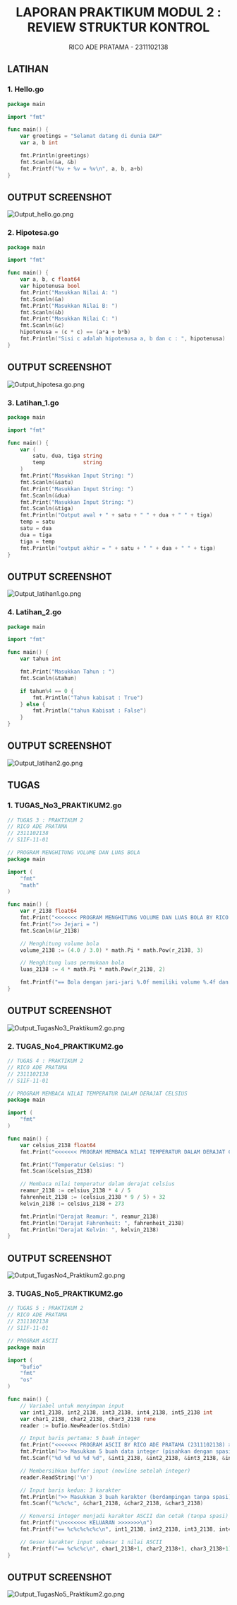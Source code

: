 # <h1 align="center">LAPORAN PRAKTIKUM MODUL 2 : REVIEW STRUKTUR KONTROL</h1>
<p align="center">RICO ADE PRATAMA - 2311102138</p>

## LATIHAN
### 1. Hello.go

```go
package main

import "fmt"

func main() {
	var greetings = "Selamat datang di dunia DAP"
	var a, b int

	fmt.Println(greetings)
	fmt.Scanln(&a, &b)
	fmt.Printf("%v + %v = %v\n", a, b, a+b)
}

```
## OUTPUT SCREENSHOT
![Output_hello.go.png](/PRAKTIKUM%202/Assets/Output_hello.go.png)

### 2. Hipotesa.go

```go
package main

import "fmt"

func main() {
	var a, b, c float64
	var hipotenusa bool
	fmt.Print("Masukkan Nilai A: ")
	fmt.Scanln(&a)
	fmt.Print("Masukkan Nilai B: ")
	fmt.Scanln(&b)
	fmt.Print("Masukkan Nilai C: ")
	fmt.Scanln(&c)
	hipotenusa = (c * c) == (a*a + b*b)
	fmt.Println("Sisi c adalah hipotenusa a, b dan c : ", hipotenusa)
}

```
## OUTPUT SCREENSHOT
![Output_hipotesa.go.png](/PRAKTIKUM%202/Assets/Output_hipotesa.go.png)

### 3. Latihan_1.go

```go
package main

import "fmt"

func main() {
	var (
		satu, dua, tiga string
		temp            string
	)
	fmt.Print("Masukkan Input String: ")
	fmt.Scanln(&satu)
	fmt.Print("Masukkan Input String: ")
	fmt.Scanln(&dua)
	fmt.Print("Masukkan Input String: ")
	fmt.Scanln(&tiga)
	fmt.Println("Output awal + " + satu + " " + dua + " " + tiga)
	temp = satu
	satu = dua
	dua = tiga
	tiga = temp
	fmt.Println("output akhir = " + satu + " " + dua + " " + tiga)
}

```
## OUTPUT SCREENSHOT
![Output_latihan1.go.png](/PRAKTIKUM%202/Assets/Output_latihan1.go.png)

### 4. Latihan_2.go

```go
package main

import "fmt"

func main() {
	var tahun int

	fmt.Print("Masukkan Tahun : ")
	fmt.Scanln(&tahun)

	if tahun%4 == 0 {
		fmt.Println("Tahun kabisat : True")
	} else {
		fmt.Println("tahun Kabisat : False")
	}
}

```
## OUTPUT SCREENSHOT
![Output_latihan2.go.png](/PRAKTIKUM%202/Assets/Output_latihan2.go.png)

## TUGAS
### 1. TUGAS_No3_PRAKTIKUM2.go

```go
// TUGAS 3 : PRAKTIKUM 2
// RICO ADE PRATAMA
// 2311102138
// S1IF-11-01

// PROGRAM MENGHITUNG VOLUME DAN LUAS BOLA
package main

import (
	"fmt"
	"math"
)

func main() {
	var r_2138 float64
	fmt.Print("<<<<<<< PROGRAM MENGHITUNG VOLUME DAN LUAS BOLA BY RICO ADE PRATAMA (2311102138) >>>>>>>\n")
	fmt.Print(">> Jejari = ")
	fmt.Scanln(&r_2138)

	// Menghitung volume bola
	volume_2138 := (4.0 / 3.0) * math.Pi * math.Pow(r_2138, 3)

	// Menghitung luas permukaan bola
	luas_2138 := 4 * math.Pi * math.Pow(r_2138, 2)

	fmt.Printf("== Bola dengan jari-jari %.0f memiliki volume %.4f dan luas permukaan %.4f\n", r_2138, volume_2138, luas_2138)
}


```
## OUTPUT SCREENSHOT
![Output_TugasNo3_Praktikum2.go.png](/PRAKTIKUM%202/Assets/Output_TugasNo3_Praktikum2.go.png)

### 2. TUGAS_No4_PRAKTIKUM2.go

```go
// TUGAS 4 : PRAKTIKUM 2
// RICO ADE PRATAMA
// 2311102138
// S1IF-11-01

// PROGRAM MEMBACA NILAI TEMPERATUR DALAM DERAJAT CELSIUS
package main

import (
	"fmt"
)

func main() {
	var celsius_2138 float64
	fmt.Print("<<<<<<< PROGRAM MEMBACA NILAI TEMPERATUR DALAM DERAJAT CELSIUS BY RICO ADE PRATAMA (2311102138) >>>>>>>\n")

	fmt.Print("Temperatur Celsius: ")
	fmt.Scan(&celsius_2138)

	// Membaca nilai temperatur dalam derajat celsius
	reamur_2138 := celsius_2138 * 4 / 5
	fahrenheit_2138 := (celsius_2138 * 9 / 5) + 32
	kelvin_2138 := celsius_2138 + 273

	fmt.Println("Derajat Reamur: ", reamur_2138)
	fmt.Println("Derajat Fahrenheit: ", fahrenheit_2138)
	fmt.Println("Derajat Kelvin: ", kelvin_2138)
}


```
## OUTPUT SCREENSHOT
![Output_TugasNo4_Praktikum2.go.png](/PRAKTIKUM%202/Assets/Output_TugasNo4_Praktikum2.go.png)

### 3. TUGAS_No5_PRAKTIKUM2.go

```go
// TUGAS 5 : PRAKTIKUM 2
// RICO ADE PRATAMA
// 2311102138
// S1IF-11-01

// PROGRAM ASCII
package main

import (
	"bufio"
	"fmt"
	"os"
)

func main() {
	// Variabel untuk menyimpan input
	var int1_2138, int2_2138, int3_2138, int4_2138, int5_2138 int
	var char1_2138, char2_2138, char3_2138 rune
	reader := bufio.NewReader(os.Stdin)

	// Input baris pertama: 5 buah integer
	fmt.Print("<<<<<<< PROGRAM ASCII BY RICO ADE PRATAMA (2311102138) >>>>>>>\n")
	fmt.Println(">> Masukkan 5 buah data integer (pisahkan dengan spasi):")
	fmt.Scanf("%d %d %d %d %d", &int1_2138, &int2_2138, &int3_2138, &int4_2138, &int5_2138)

	// Membersihkan buffer input (newline setelah integer)
	reader.ReadString('\n')

	// Input baris kedua: 3 karakter
	fmt.Println(">> Masukkan 3 buah karakter (berdampingan tanpa spasi):")
	fmt.Scanf("%c%c%c", &char1_2138, &char2_2138, &char3_2138)

	// Konversi integer menjadi karakter ASCII dan cetak (tanpa spasi)
	fmt.Printf("\n<<<<<<< KELUARAN >>>>>>>\n")
	fmt.Printf("== %c%c%c%c%c\n", int1_2138, int2_2138, int3_2138, int4_2138, int5_2138)

	// Geser karakter input sebesar 1 nilai ASCII
	fmt.Printf("== %c%c%c\n", char1_2138+1, char2_2138+1, char3_2138+1)
}

```
## OUTPUT SCREENSHOT
![Output_TugasNo5_Praktikum2.go.png](/PRAKTIKUM%202/Assets/Output_TugasNo5_Praktikum2.go.png)
